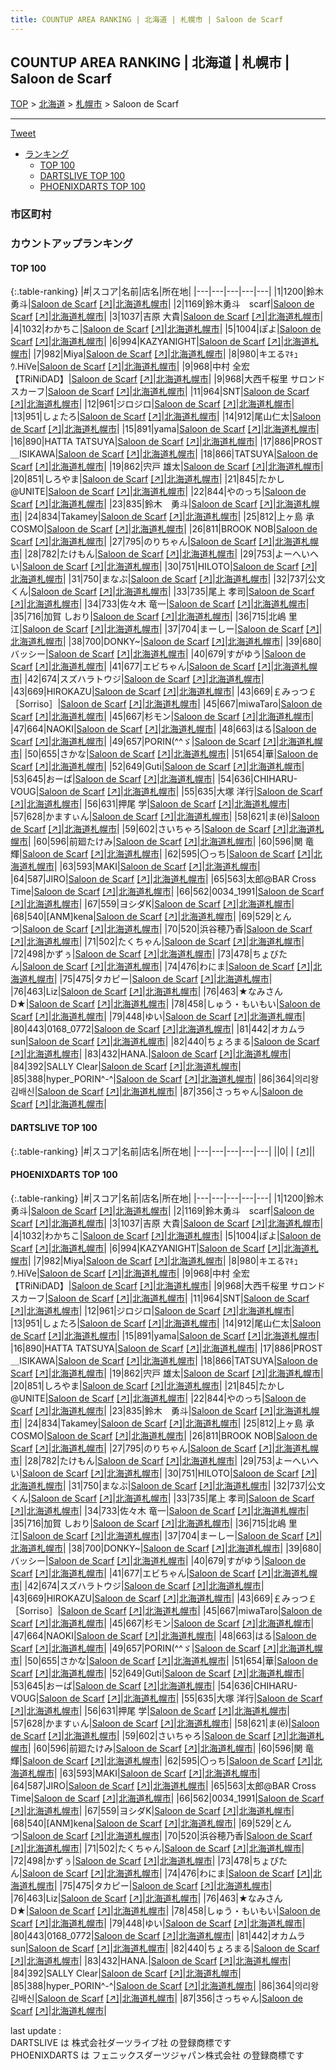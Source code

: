 ```yaml
---
title: COUNTUP AREA RANKING | 北海道 | 札幌市 | Saloon de Scarf
---
```

## COUNTUP AREA RANKING | 北海道 | 札幌市 | Saloon de Scarf

[TOP](/darts/rank/) > [北海道](/darts/rank/北海道/) > [札幌市](/darts/rank/北海道/札幌市/) > Saloon de Scarf

___

<a href="https://twitter.com/share?ref_src=twsrc%5Etfw" data-text="COUNTUP AREA RANKING | 北海道札幌市Saloon de Scarf" class="twitter-share-button" data-hashtags="DARTSLIVE,PHOENIXDARTS,darts,ダーツ" data-show-count="false">Tweet</a>

* [ランキング](#カウントアップランキング)
    * [TOP 100](#top-100)
    * [DARTSLIVE TOP 100](#dartslive-top-100)
    * [PHOENIXDARTS TOP 100](#phoenixdarts-top-100)

### 市区町村

<ul>

</ul>

### カウントアップランキング

#### TOP 100



{:.table-ranking}
|#|スコア|名前|店名|所在地|
|---|---|---|---|---|
|1|1200|<span class="rank-name-pd"><span class="pro-icon-pd"></span>鈴木 勇斗</span>|<a href="/darts/rank/shops/65174.html">Saloon de Scarf</a> <a href="https://vs.phoenixdarts.com/jp/shop/shopDetailInfo/s_65174?s_seq=65174">[↗]</a>|<a href="/darts/rank/北海道/札幌市">北海道札幌市</a>|
|2|1169|<span class="rank-name-pd">鈴木勇斗　scarf</span>|<a href="/darts/rank/shops/65174.html">Saloon de Scarf</a> <a href="https://vs.phoenixdarts.com/jp/shop/shopDetailInfo/s_65174?s_seq=65174">[↗]</a>|<a href="/darts/rank/北海道/札幌市">北海道札幌市</a>|
|3|1037|<span class="rank-name-pd">吉原 大貴</span>|<a href="/darts/rank/shops/65174.html">Saloon de Scarf</a> <a href="https://vs.phoenixdarts.com/jp/shop/shopDetailInfo/s_65174?s_seq=65174">[↗]</a>|<a href="/darts/rank/北海道/札幌市">北海道札幌市</a>|
|4|1032|<span class="rank-name-pd">わかちこ</span>|<a href="/darts/rank/shops/65174.html">Saloon de Scarf</a> <a href="https://vs.phoenixdarts.com/jp/shop/shopDetailInfo/s_65174?s_seq=65174">[↗]</a>|<a href="/darts/rank/北海道/札幌市">北海道札幌市</a>|
|5|1004|<span class="rank-name-pd">ぽよ</span>|<a href="/darts/rank/shops/65174.html">Saloon de Scarf</a> <a href="https://vs.phoenixdarts.com/jp/shop/shopDetailInfo/s_65174?s_seq=65174">[↗]</a>|<a href="/darts/rank/北海道/札幌市">北海道札幌市</a>|
|6|994|<span class="rank-name-pd">KAZYANIGHT</span>|<a href="/darts/rank/shops/65174.html">Saloon de Scarf</a> <a href="https://vs.phoenixdarts.com/jp/shop/shopDetailInfo/s_65174?s_seq=65174">[↗]</a>|<a href="/darts/rank/北海道/札幌市">北海道札幌市</a>|
|7|982|<span class="rank-name-pd">Miya</span>|<a href="/darts/rank/shops/65174.html">Saloon de Scarf</a> <a href="https://vs.phoenixdarts.com/jp/shop/shopDetailInfo/s_65174?s_seq=65174">[↗]</a>|<a href="/darts/rank/北海道/札幌市">北海道札幌市</a>|
|8|980|<span class="rank-name-pd">キエるﾏｷｭｳ.HiVe</span>|<a href="/darts/rank/shops/65174.html">Saloon de Scarf</a> <a href="https://vs.phoenixdarts.com/jp/shop/shopDetailInfo/s_65174?s_seq=65174">[↗]</a>|<a href="/darts/rank/北海道/札幌市">北海道札幌市</a>|
|9|968|<span class="rank-name-pd">中村 全宏【TRiNiDAD】</span>|<a href="/darts/rank/shops/65174.html">Saloon de Scarf</a> <a href="https://vs.phoenixdarts.com/jp/shop/shopDetailInfo/s_65174?s_seq=65174">[↗]</a>|<a href="/darts/rank/北海道/札幌市">北海道札幌市</a>|
|9|968|<span class="rank-name-pd">大西千桜里 サロンドスカーフ</span>|<a href="/darts/rank/shops/65174.html">Saloon de Scarf</a> <a href="https://vs.phoenixdarts.com/jp/shop/shopDetailInfo/s_65174?s_seq=65174">[↗]</a>|<a href="/darts/rank/北海道/札幌市">北海道札幌市</a>|
|11|964|<span class="rank-name-pd">SNT</span>|<a href="/darts/rank/shops/65174.html">Saloon de Scarf</a> <a href="https://vs.phoenixdarts.com/jp/shop/shopDetailInfo/s_65174?s_seq=65174">[↗]</a>|<a href="/darts/rank/北海道/札幌市">北海道札幌市</a>|
|12|961|<span class="rank-name-pd">ジロジロ</span>|<a href="/darts/rank/shops/65174.html">Saloon de Scarf</a> <a href="https://vs.phoenixdarts.com/jp/shop/shopDetailInfo/s_65174?s_seq=65174">[↗]</a>|<a href="/darts/rank/北海道/札幌市">北海道札幌市</a>|
|13|951|<span class="rank-name-pd">しょたろ</span>|<a href="/darts/rank/shops/65174.html">Saloon de Scarf</a> <a href="https://vs.phoenixdarts.com/jp/shop/shopDetailInfo/s_65174?s_seq=65174">[↗]</a>|<a href="/darts/rank/北海道/札幌市">北海道札幌市</a>|
|14|912|<span class="rank-name-pd">尾山仁太</span>|<a href="/darts/rank/shops/65174.html">Saloon de Scarf</a> <a href="https://vs.phoenixdarts.com/jp/shop/shopDetailInfo/s_65174?s_seq=65174">[↗]</a>|<a href="/darts/rank/北海道/札幌市">北海道札幌市</a>|
|15|891|<span class="rank-name-pd">yama</span>|<a href="/darts/rank/shops/65174.html">Saloon de Scarf</a> <a href="https://vs.phoenixdarts.com/jp/shop/shopDetailInfo/s_65174?s_seq=65174">[↗]</a>|<a href="/darts/rank/北海道/札幌市">北海道札幌市</a>|
|16|890|<span class="rank-name-pd">HATTA TATSUYA</span>|<a href="/darts/rank/shops/65174.html">Saloon de Scarf</a> <a href="https://vs.phoenixdarts.com/jp/shop/shopDetailInfo/s_65174?s_seq=65174">[↗]</a>|<a href="/darts/rank/北海道/札幌市">北海道札幌市</a>|
|17|886|<span class="rank-name-pd">PROST＿ISIKAWA</span>|<a href="/darts/rank/shops/65174.html">Saloon de Scarf</a> <a href="https://vs.phoenixdarts.com/jp/shop/shopDetailInfo/s_65174?s_seq=65174">[↗]</a>|<a href="/darts/rank/北海道/札幌市">北海道札幌市</a>|
|18|866|<span class="rank-name-pd">TATSUYA</span>|<a href="/darts/rank/shops/65174.html">Saloon de Scarf</a> <a href="https://vs.phoenixdarts.com/jp/shop/shopDetailInfo/s_65174?s_seq=65174">[↗]</a>|<a href="/darts/rank/北海道/札幌市">北海道札幌市</a>|
|19|862|<span class="rank-name-pd"><span class="pro-icon-pd"></span>宍戸 雄太</span>|<a href="/darts/rank/shops/65174.html">Saloon de Scarf</a> <a href="https://vs.phoenixdarts.com/jp/shop/shopDetailInfo/s_65174?s_seq=65174">[↗]</a>|<a href="/darts/rank/北海道/札幌市">北海道札幌市</a>|
|20|851|<span class="rank-name-pd">しろやま</span>|<a href="/darts/rank/shops/65174.html">Saloon de Scarf</a> <a href="https://vs.phoenixdarts.com/jp/shop/shopDetailInfo/s_65174?s_seq=65174">[↗]</a>|<a href="/darts/rank/北海道/札幌市">北海道札幌市</a>|
|21|845|<span class="rank-name-pd">たかし@UNITE</span>|<a href="/darts/rank/shops/65174.html">Saloon de Scarf</a> <a href="https://vs.phoenixdarts.com/jp/shop/shopDetailInfo/s_65174?s_seq=65174">[↗]</a>|<a href="/darts/rank/北海道/札幌市">北海道札幌市</a>|
|22|844|<span class="rank-name-pd">やのっち</span>|<a href="/darts/rank/shops/65174.html">Saloon de Scarf</a> <a href="https://vs.phoenixdarts.com/jp/shop/shopDetailInfo/s_65174?s_seq=65174">[↗]</a>|<a href="/darts/rank/北海道/札幌市">北海道札幌市</a>|
|23|835|<span class="rank-name-pd">鈴木　勇斗</span>|<a href="/darts/rank/shops/65174.html">Saloon de Scarf</a> <a href="https://vs.phoenixdarts.com/jp/shop/shopDetailInfo/s_65174?s_seq=65174">[↗]</a>|<a href="/darts/rank/北海道/札幌市">北海道札幌市</a>|
|24|834|<span class="rank-name-pd">Takamey</span>|<a href="/darts/rank/shops/65174.html">Saloon de Scarf</a> <a href="https://vs.phoenixdarts.com/jp/shop/shopDetailInfo/s_65174?s_seq=65174">[↗]</a>|<a href="/darts/rank/北海道/札幌市">北海道札幌市</a>|
|25|812|<span class="rank-name-pd">上ヶ島 承COSMO</span>|<a href="/darts/rank/shops/65174.html">Saloon de Scarf</a> <a href="https://vs.phoenixdarts.com/jp/shop/shopDetailInfo/s_65174?s_seq=65174">[↗]</a>|<a href="/darts/rank/北海道/札幌市">北海道札幌市</a>|
|26|811|<span class="rank-name-pd">BROOK NOB</span>|<a href="/darts/rank/shops/65174.html">Saloon de Scarf</a> <a href="https://vs.phoenixdarts.com/jp/shop/shopDetailInfo/s_65174?s_seq=65174">[↗]</a>|<a href="/darts/rank/北海道/札幌市">北海道札幌市</a>|
|27|795|<span class="rank-name-pd">のりちゃん</span>|<a href="/darts/rank/shops/65174.html">Saloon de Scarf</a> <a href="https://vs.phoenixdarts.com/jp/shop/shopDetailInfo/s_65174?s_seq=65174">[↗]</a>|<a href="/darts/rank/北海道/札幌市">北海道札幌市</a>|
|28|782|<span class="rank-name-pd">たけもん</span>|<a href="/darts/rank/shops/65174.html">Saloon de Scarf</a> <a href="https://vs.phoenixdarts.com/jp/shop/shopDetailInfo/s_65174?s_seq=65174">[↗]</a>|<a href="/darts/rank/北海道/札幌市">北海道札幌市</a>|
|29|753|<span class="rank-name-pd">よーへいへい</span>|<a href="/darts/rank/shops/65174.html">Saloon de Scarf</a> <a href="https://vs.phoenixdarts.com/jp/shop/shopDetailInfo/s_65174?s_seq=65174">[↗]</a>|<a href="/darts/rank/北海道/札幌市">北海道札幌市</a>|
|30|751|<span class="rank-name-pd">HILOTO</span>|<a href="/darts/rank/shops/65174.html">Saloon de Scarf</a> <a href="https://vs.phoenixdarts.com/jp/shop/shopDetailInfo/s_65174?s_seq=65174">[↗]</a>|<a href="/darts/rank/北海道/札幌市">北海道札幌市</a>|
|31|750|<span class="rank-name-pd">まなぶ</span>|<a href="/darts/rank/shops/65174.html">Saloon de Scarf</a> <a href="https://vs.phoenixdarts.com/jp/shop/shopDetailInfo/s_65174?s_seq=65174">[↗]</a>|<a href="/darts/rank/北海道/札幌市">北海道札幌市</a>|
|32|737|<span class="rank-name-pd">公文くん</span>|<a href="/darts/rank/shops/65174.html">Saloon de Scarf</a> <a href="https://vs.phoenixdarts.com/jp/shop/shopDetailInfo/s_65174?s_seq=65174">[↗]</a>|<a href="/darts/rank/北海道/札幌市">北海道札幌市</a>|
|33|735|<span class="rank-name-pd">尾上 孝司</span>|<a href="/darts/rank/shops/65174.html">Saloon de Scarf</a> <a href="https://vs.phoenixdarts.com/jp/shop/shopDetailInfo/s_65174?s_seq=65174">[↗]</a>|<a href="/darts/rank/北海道/札幌市">北海道札幌市</a>|
|34|733|<span class="rank-name-pd">佐々木 竜一</span>|<a href="/darts/rank/shops/65174.html">Saloon de Scarf</a> <a href="https://vs.phoenixdarts.com/jp/shop/shopDetailInfo/s_65174?s_seq=65174">[↗]</a>|<a href="/darts/rank/北海道/札幌市">北海道札幌市</a>|
|35|716|<span class="rank-name-pd"><span class="pro-icon-pd"></span>加賀 しおり</span>|<a href="/darts/rank/shops/65174.html">Saloon de Scarf</a> <a href="https://vs.phoenixdarts.com/jp/shop/shopDetailInfo/s_65174?s_seq=65174">[↗]</a>|<a href="/darts/rank/北海道/札幌市">北海道札幌市</a>|
|36|715|<span class="rank-name-pd"><span class="pro-icon-pd"></span>北嶋 里江</span>|<a href="/darts/rank/shops/65174.html">Saloon de Scarf</a> <a href="https://vs.phoenixdarts.com/jp/shop/shopDetailInfo/s_65174?s_seq=65174">[↗]</a>|<a href="/darts/rank/北海道/札幌市">北海道札幌市</a>|
|37|704|<span class="rank-name-pd">まーしー</span>|<a href="/darts/rank/shops/65174.html">Saloon de Scarf</a> <a href="https://vs.phoenixdarts.com/jp/shop/shopDetailInfo/s_65174?s_seq=65174">[↗]</a>|<a href="/darts/rank/北海道/札幌市">北海道札幌市</a>|
|38|700|<span class="rank-name-pd">DONKY~</span>|<a href="/darts/rank/shops/65174.html">Saloon de Scarf</a> <a href="https://vs.phoenixdarts.com/jp/shop/shopDetailInfo/s_65174?s_seq=65174">[↗]</a>|<a href="/darts/rank/北海道/札幌市">北海道札幌市</a>|
|39|680|<span class="rank-name-pd">バッシー</span>|<a href="/darts/rank/shops/65174.html">Saloon de Scarf</a> <a href="https://vs.phoenixdarts.com/jp/shop/shopDetailInfo/s_65174?s_seq=65174">[↗]</a>|<a href="/darts/rank/北海道/札幌市">北海道札幌市</a>|
|40|679|<span class="rank-name-pd">すがゆう</span>|<a href="/darts/rank/shops/65174.html">Saloon de Scarf</a> <a href="https://vs.phoenixdarts.com/jp/shop/shopDetailInfo/s_65174?s_seq=65174">[↗]</a>|<a href="/darts/rank/北海道/札幌市">北海道札幌市</a>|
|41|677|<span class="rank-name-pd">エビちゃん</span>|<a href="/darts/rank/shops/65174.html">Saloon de Scarf</a> <a href="https://vs.phoenixdarts.com/jp/shop/shopDetailInfo/s_65174?s_seq=65174">[↗]</a>|<a href="/darts/rank/北海道/札幌市">北海道札幌市</a>|
|42|674|<span class="rank-name-pd">スズハラトウジ</span>|<a href="/darts/rank/shops/65174.html">Saloon de Scarf</a> <a href="https://vs.phoenixdarts.com/jp/shop/shopDetailInfo/s_65174?s_seq=65174">[↗]</a>|<a href="/darts/rank/北海道/札幌市">北海道札幌市</a>|
|43|669|<span class="rank-name-pd">HIROKAZU</span>|<a href="/darts/rank/shops/65174.html">Saloon de Scarf</a> <a href="https://vs.phoenixdarts.com/jp/shop/shopDetailInfo/s_65174?s_seq=65174">[↗]</a>|<a href="/darts/rank/北海道/札幌市">北海道札幌市</a>|
|43|669|<span class="rank-name-pd">￡みっつ￡［Sorriso］</span>|<a href="/darts/rank/shops/65174.html">Saloon de Scarf</a> <a href="https://vs.phoenixdarts.com/jp/shop/shopDetailInfo/s_65174?s_seq=65174">[↗]</a>|<a href="/darts/rank/北海道/札幌市">北海道札幌市</a>|
|45|667|<span class="rank-name-pd">miwaTaro</span>|<a href="/darts/rank/shops/65174.html">Saloon de Scarf</a> <a href="https://vs.phoenixdarts.com/jp/shop/shopDetailInfo/s_65174?s_seq=65174">[↗]</a>|<a href="/darts/rank/北海道/札幌市">北海道札幌市</a>|
|45|667|<span class="rank-name-pd">杉モン</span>|<a href="/darts/rank/shops/65174.html">Saloon de Scarf</a> <a href="https://vs.phoenixdarts.com/jp/shop/shopDetailInfo/s_65174?s_seq=65174">[↗]</a>|<a href="/darts/rank/北海道/札幌市">北海道札幌市</a>|
|47|664|<span class="rank-name-pd">NAOKI</span>|<a href="/darts/rank/shops/65174.html">Saloon de Scarf</a> <a href="https://vs.phoenixdarts.com/jp/shop/shopDetailInfo/s_65174?s_seq=65174">[↗]</a>|<a href="/darts/rank/北海道/札幌市">北海道札幌市</a>|
|48|663|<span class="rank-name-pd">はる</span>|<a href="/darts/rank/shops/65174.html">Saloon de Scarf</a> <a href="https://vs.phoenixdarts.com/jp/shop/shopDetailInfo/s_65174?s_seq=65174">[↗]</a>|<a href="/darts/rank/北海道/札幌市">北海道札幌市</a>|
|49|657|<span class="rank-name-pd">PORIN(^^ゞ</span>|<a href="/darts/rank/shops/65174.html">Saloon de Scarf</a> <a href="https://vs.phoenixdarts.com/jp/shop/shopDetailInfo/s_65174?s_seq=65174">[↗]</a>|<a href="/darts/rank/北海道/札幌市">北海道札幌市</a>|
|50|655|<span class="rank-name-pd">さかな</span>|<a href="/darts/rank/shops/65174.html">Saloon de Scarf</a> <a href="https://vs.phoenixdarts.com/jp/shop/shopDetailInfo/s_65174?s_seq=65174">[↗]</a>|<a href="/darts/rank/北海道/札幌市">北海道札幌市</a>|
|51|654|<span class="rank-name-pd">華</span>|<a href="/darts/rank/shops/65174.html">Saloon de Scarf</a> <a href="https://vs.phoenixdarts.com/jp/shop/shopDetailInfo/s_65174?s_seq=65174">[↗]</a>|<a href="/darts/rank/北海道/札幌市">北海道札幌市</a>|
|52|649|<span class="rank-name-pd">Guti</span>|<a href="/darts/rank/shops/65174.html">Saloon de Scarf</a> <a href="https://vs.phoenixdarts.com/jp/shop/shopDetailInfo/s_65174?s_seq=65174">[↗]</a>|<a href="/darts/rank/北海道/札幌市">北海道札幌市</a>|
|53|645|<span class="rank-name-pd">おーば</span>|<a href="/darts/rank/shops/65174.html">Saloon de Scarf</a> <a href="https://vs.phoenixdarts.com/jp/shop/shopDetailInfo/s_65174?s_seq=65174">[↗]</a>|<a href="/darts/rank/北海道/札幌市">北海道札幌市</a>|
|54|636|<span class="rank-name-pd">CHIHARU-VOUG</span>|<a href="/darts/rank/shops/65174.html">Saloon de Scarf</a> <a href="https://vs.phoenixdarts.com/jp/shop/shopDetailInfo/s_65174?s_seq=65174">[↗]</a>|<a href="/darts/rank/北海道/札幌市">北海道札幌市</a>|
|55|635|<span class="rank-name-pd">大塚 洋行</span>|<a href="/darts/rank/shops/65174.html">Saloon de Scarf</a> <a href="https://vs.phoenixdarts.com/jp/shop/shopDetailInfo/s_65174?s_seq=65174">[↗]</a>|<a href="/darts/rank/北海道/札幌市">北海道札幌市</a>|
|56|631|<span class="rank-name-pd">押尾 学</span>|<a href="/darts/rank/shops/65174.html">Saloon de Scarf</a> <a href="https://vs.phoenixdarts.com/jp/shop/shopDetailInfo/s_65174?s_seq=65174">[↗]</a>|<a href="/darts/rank/北海道/札幌市">北海道札幌市</a>|
|57|628|<span class="rank-name-pd">かますぃん</span>|<a href="/darts/rank/shops/65174.html">Saloon de Scarf</a> <a href="https://vs.phoenixdarts.com/jp/shop/shopDetailInfo/s_65174?s_seq=65174">[↗]</a>|<a href="/darts/rank/北海道/札幌市">北海道札幌市</a>|
|58|621|<span class="rank-name-pd">ま(ё)</span>|<a href="/darts/rank/shops/65174.html">Saloon de Scarf</a> <a href="https://vs.phoenixdarts.com/jp/shop/shopDetailInfo/s_65174?s_seq=65174">[↗]</a>|<a href="/darts/rank/北海道/札幌市">北海道札幌市</a>|
|59|602|<span class="rank-name-pd">さいちゃろ</span>|<a href="/darts/rank/shops/65174.html">Saloon de Scarf</a> <a href="https://vs.phoenixdarts.com/jp/shop/shopDetailInfo/s_65174?s_seq=65174">[↗]</a>|<a href="/darts/rank/北海道/札幌市">北海道札幌市</a>|
|60|596|<span class="rank-name-pd">前廻たけみ</span>|<a href="/darts/rank/shops/65174.html">Saloon de Scarf</a> <a href="https://vs.phoenixdarts.com/jp/shop/shopDetailInfo/s_65174?s_seq=65174">[↗]</a>|<a href="/darts/rank/北海道/札幌市">北海道札幌市</a>|
|60|596|<span class="rank-name-pd">関 竜輝</span>|<a href="/darts/rank/shops/65174.html">Saloon de Scarf</a> <a href="https://vs.phoenixdarts.com/jp/shop/shopDetailInfo/s_65174?s_seq=65174">[↗]</a>|<a href="/darts/rank/北海道/札幌市">北海道札幌市</a>|
|62|595|<span class="rank-name-pd">〇っち</span>|<a href="/darts/rank/shops/65174.html">Saloon de Scarf</a> <a href="https://vs.phoenixdarts.com/jp/shop/shopDetailInfo/s_65174?s_seq=65174">[↗]</a>|<a href="/darts/rank/北海道/札幌市">北海道札幌市</a>|
|63|593|<span class="rank-name-pd">MAKI</span>|<a href="/darts/rank/shops/65174.html">Saloon de Scarf</a> <a href="https://vs.phoenixdarts.com/jp/shop/shopDetailInfo/s_65174?s_seq=65174">[↗]</a>|<a href="/darts/rank/北海道/札幌市">北海道札幌市</a>|
|64|587|<span class="rank-name-pd">JIRO</span>|<a href="/darts/rank/shops/65174.html">Saloon de Scarf</a> <a href="https://vs.phoenixdarts.com/jp/shop/shopDetailInfo/s_65174?s_seq=65174">[↗]</a>|<a href="/darts/rank/北海道/札幌市">北海道札幌市</a>|
|65|563|<span class="rank-name-pd">太郎@BAR Cross Time</span>|<a href="/darts/rank/shops/65174.html">Saloon de Scarf</a> <a href="https://vs.phoenixdarts.com/jp/shop/shopDetailInfo/s_65174?s_seq=65174">[↗]</a>|<a href="/darts/rank/北海道/札幌市">北海道札幌市</a>|
|66|562|<span class="rank-name-pd">0034_1991</span>|<a href="/darts/rank/shops/65174.html">Saloon de Scarf</a> <a href="https://vs.phoenixdarts.com/jp/shop/shopDetailInfo/s_65174?s_seq=65174">[↗]</a>|<a href="/darts/rank/北海道/札幌市">北海道札幌市</a>|
|67|559|<span class="rank-name-pd">ヨシダK</span>|<a href="/darts/rank/shops/65174.html">Saloon de Scarf</a> <a href="https://vs.phoenixdarts.com/jp/shop/shopDetailInfo/s_65174?s_seq=65174">[↗]</a>|<a href="/darts/rank/北海道/札幌市">北海道札幌市</a>|
|68|540|<span class="rank-name-pd">[ANM]kena</span>|<a href="/darts/rank/shops/65174.html">Saloon de Scarf</a> <a href="https://vs.phoenixdarts.com/jp/shop/shopDetailInfo/s_65174?s_seq=65174">[↗]</a>|<a href="/darts/rank/北海道/札幌市">北海道札幌市</a>|
|69|529|<span class="rank-name-pd">とんつ</span>|<a href="/darts/rank/shops/65174.html">Saloon de Scarf</a> <a href="https://vs.phoenixdarts.com/jp/shop/shopDetailInfo/s_65174?s_seq=65174">[↗]</a>|<a href="/darts/rank/北海道/札幌市">北海道札幌市</a>|
|70|520|<span class="rank-name-pd">浜谷穂乃香</span>|<a href="/darts/rank/shops/65174.html">Saloon de Scarf</a> <a href="https://vs.phoenixdarts.com/jp/shop/shopDetailInfo/s_65174?s_seq=65174">[↗]</a>|<a href="/darts/rank/北海道/札幌市">北海道札幌市</a>|
|71|502|<span class="rank-name-pd">たくちゃん</span>|<a href="/darts/rank/shops/65174.html">Saloon de Scarf</a> <a href="https://vs.phoenixdarts.com/jp/shop/shopDetailInfo/s_65174?s_seq=65174">[↗]</a>|<a href="/darts/rank/北海道/札幌市">北海道札幌市</a>|
|72|498|<span class="rank-name-pd">かずぅ</span>|<a href="/darts/rank/shops/65174.html">Saloon de Scarf</a> <a href="https://vs.phoenixdarts.com/jp/shop/shopDetailInfo/s_65174?s_seq=65174">[↗]</a>|<a href="/darts/rank/北海道/札幌市">北海道札幌市</a>|
|73|478|<span class="rank-name-pd">ちょびたん</span>|<a href="/darts/rank/shops/65174.html">Saloon de Scarf</a> <a href="https://vs.phoenixdarts.com/jp/shop/shopDetailInfo/s_65174?s_seq=65174">[↗]</a>|<a href="/darts/rank/北海道/札幌市">北海道札幌市</a>|
|74|476|<span class="rank-name-pd">わにま</span>|<a href="/darts/rank/shops/65174.html">Saloon de Scarf</a> <a href="https://vs.phoenixdarts.com/jp/shop/shopDetailInfo/s_65174?s_seq=65174">[↗]</a>|<a href="/darts/rank/北海道/札幌市">北海道札幌市</a>|
|75|475|<span class="rank-name-pd">タカピー</span>|<a href="/darts/rank/shops/65174.html">Saloon de Scarf</a> <a href="https://vs.phoenixdarts.com/jp/shop/shopDetailInfo/s_65174?s_seq=65174">[↗]</a>|<a href="/darts/rank/北海道/札幌市">北海道札幌市</a>|
|76|463|<span class="rank-name-pd">Liz</span>|<a href="/darts/rank/shops/65174.html">Saloon de Scarf</a> <a href="https://vs.phoenixdarts.com/jp/shop/shopDetailInfo/s_65174?s_seq=65174">[↗]</a>|<a href="/darts/rank/北海道/札幌市">北海道札幌市</a>|
|76|463|<span class="rank-name-pd">★なみさんD★</span>|<a href="/darts/rank/shops/65174.html">Saloon de Scarf</a> <a href="https://vs.phoenixdarts.com/jp/shop/shopDetailInfo/s_65174?s_seq=65174">[↗]</a>|<a href="/darts/rank/北海道/札幌市">北海道札幌市</a>|
|78|458|<span class="rank-name-pd">しゅう・もいもい</span>|<a href="/darts/rank/shops/65174.html">Saloon de Scarf</a> <a href="https://vs.phoenixdarts.com/jp/shop/shopDetailInfo/s_65174?s_seq=65174">[↗]</a>|<a href="/darts/rank/北海道/札幌市">北海道札幌市</a>|
|79|448|<span class="rank-name-pd">ゆい</span>|<a href="/darts/rank/shops/65174.html">Saloon de Scarf</a> <a href="https://vs.phoenixdarts.com/jp/shop/shopDetailInfo/s_65174?s_seq=65174">[↗]</a>|<a href="/darts/rank/北海道/札幌市">北海道札幌市</a>|
|80|443|<span class="rank-name-pd">0168_0772</span>|<a href="/darts/rank/shops/65174.html">Saloon de Scarf</a> <a href="https://vs.phoenixdarts.com/jp/shop/shopDetailInfo/s_65174?s_seq=65174">[↗]</a>|<a href="/darts/rank/北海道/札幌市">北海道札幌市</a>|
|81|442|<span class="rank-name-pd">オカムラsun</span>|<a href="/darts/rank/shops/65174.html">Saloon de Scarf</a> <a href="https://vs.phoenixdarts.com/jp/shop/shopDetailInfo/s_65174?s_seq=65174">[↗]</a>|<a href="/darts/rank/北海道/札幌市">北海道札幌市</a>|
|82|440|<span class="rank-name-pd">ちょろまる</span>|<a href="/darts/rank/shops/65174.html">Saloon de Scarf</a> <a href="https://vs.phoenixdarts.com/jp/shop/shopDetailInfo/s_65174?s_seq=65174">[↗]</a>|<a href="/darts/rank/北海道/札幌市">北海道札幌市</a>|
|83|432|<span class="rank-name-pd">HANA.</span>|<a href="/darts/rank/shops/65174.html">Saloon de Scarf</a> <a href="https://vs.phoenixdarts.com/jp/shop/shopDetailInfo/s_65174?s_seq=65174">[↗]</a>|<a href="/darts/rank/北海道/札幌市">北海道札幌市</a>|
|84|392|<span class="rank-name-pd">SALLY Clear</span>|<a href="/darts/rank/shops/65174.html">Saloon de Scarf</a> <a href="https://vs.phoenixdarts.com/jp/shop/shopDetailInfo/s_65174?s_seq=65174">[↗]</a>|<a href="/darts/rank/北海道/札幌市">北海道札幌市</a>|
|85|388|<span class="rank-name-pd">hyper_PORIN^-^</span>|<a href="/darts/rank/shops/65174.html">Saloon de Scarf</a> <a href="https://vs.phoenixdarts.com/jp/shop/shopDetailInfo/s_65174?s_seq=65174">[↗]</a>|<a href="/darts/rank/北海道/札幌市">北海道札幌市</a>|
|86|364|<span class="rank-name-pd">의리왕김배신</span>|<a href="/darts/rank/shops/65174.html">Saloon de Scarf</a> <a href="https://vs.phoenixdarts.com/jp/shop/shopDetailInfo/s_65174?s_seq=65174">[↗]</a>|<a href="/darts/rank/北海道/札幌市">北海道札幌市</a>|
|87|356|<span class="rank-name-pd">さっちゃん</span>|<a href="/darts/rank/shops/65174.html">Saloon de Scarf</a> <a href="https://vs.phoenixdarts.com/jp/shop/shopDetailInfo/s_65174?s_seq=65174">[↗]</a>|<a href="/darts/rank/北海道/札幌市">北海道札幌市</a>|


#### DARTSLIVE TOP 100



{:.table-ranking}
|#|スコア|名前|店名|所在地|
|---|---|---|---|---|
||0|<span class="rank-name-dl"> </span>|<a href="/darts/rank/shops/.html"></a> <a href="">[↗]</a>|<a href="/darts/rank//"></a>|


#### PHOENIXDARTS TOP 100



{:.table-ranking}
|#|スコア|名前|店名|所在地|
|---|---|---|---|---|
|1|1200|<span class="rank-name-pd"><span class="pro-icon-pd"></span>鈴木 勇斗</span>|<a href="/darts/rank/shops/65174.html">Saloon de Scarf</a> <a href="https://vs.phoenixdarts.com/jp/shop/shopDetailInfo/s_65174?s_seq=65174">[↗]</a>|<a href="/darts/rank/北海道/札幌市">北海道札幌市</a>|
|2|1169|<span class="rank-name-pd">鈴木勇斗　scarf</span>|<a href="/darts/rank/shops/65174.html">Saloon de Scarf</a> <a href="https://vs.phoenixdarts.com/jp/shop/shopDetailInfo/s_65174?s_seq=65174">[↗]</a>|<a href="/darts/rank/北海道/札幌市">北海道札幌市</a>|
|3|1037|<span class="rank-name-pd">吉原 大貴</span>|<a href="/darts/rank/shops/65174.html">Saloon de Scarf</a> <a href="https://vs.phoenixdarts.com/jp/shop/shopDetailInfo/s_65174?s_seq=65174">[↗]</a>|<a href="/darts/rank/北海道/札幌市">北海道札幌市</a>|
|4|1032|<span class="rank-name-pd">わかちこ</span>|<a href="/darts/rank/shops/65174.html">Saloon de Scarf</a> <a href="https://vs.phoenixdarts.com/jp/shop/shopDetailInfo/s_65174?s_seq=65174">[↗]</a>|<a href="/darts/rank/北海道/札幌市">北海道札幌市</a>|
|5|1004|<span class="rank-name-pd">ぽよ</span>|<a href="/darts/rank/shops/65174.html">Saloon de Scarf</a> <a href="https://vs.phoenixdarts.com/jp/shop/shopDetailInfo/s_65174?s_seq=65174">[↗]</a>|<a href="/darts/rank/北海道/札幌市">北海道札幌市</a>|
|6|994|<span class="rank-name-pd">KAZYANIGHT</span>|<a href="/darts/rank/shops/65174.html">Saloon de Scarf</a> <a href="https://vs.phoenixdarts.com/jp/shop/shopDetailInfo/s_65174?s_seq=65174">[↗]</a>|<a href="/darts/rank/北海道/札幌市">北海道札幌市</a>|
|7|982|<span class="rank-name-pd">Miya</span>|<a href="/darts/rank/shops/65174.html">Saloon de Scarf</a> <a href="https://vs.phoenixdarts.com/jp/shop/shopDetailInfo/s_65174?s_seq=65174">[↗]</a>|<a href="/darts/rank/北海道/札幌市">北海道札幌市</a>|
|8|980|<span class="rank-name-pd">キエるﾏｷｭｳ.HiVe</span>|<a href="/darts/rank/shops/65174.html">Saloon de Scarf</a> <a href="https://vs.phoenixdarts.com/jp/shop/shopDetailInfo/s_65174?s_seq=65174">[↗]</a>|<a href="/darts/rank/北海道/札幌市">北海道札幌市</a>|
|9|968|<span class="rank-name-pd">中村 全宏【TRiNiDAD】</span>|<a href="/darts/rank/shops/65174.html">Saloon de Scarf</a> <a href="https://vs.phoenixdarts.com/jp/shop/shopDetailInfo/s_65174?s_seq=65174">[↗]</a>|<a href="/darts/rank/北海道/札幌市">北海道札幌市</a>|
|9|968|<span class="rank-name-pd">大西千桜里 サロンドスカーフ</span>|<a href="/darts/rank/shops/65174.html">Saloon de Scarf</a> <a href="https://vs.phoenixdarts.com/jp/shop/shopDetailInfo/s_65174?s_seq=65174">[↗]</a>|<a href="/darts/rank/北海道/札幌市">北海道札幌市</a>|
|11|964|<span class="rank-name-pd">SNT</span>|<a href="/darts/rank/shops/65174.html">Saloon de Scarf</a> <a href="https://vs.phoenixdarts.com/jp/shop/shopDetailInfo/s_65174?s_seq=65174">[↗]</a>|<a href="/darts/rank/北海道/札幌市">北海道札幌市</a>|
|12|961|<span class="rank-name-pd">ジロジロ</span>|<a href="/darts/rank/shops/65174.html">Saloon de Scarf</a> <a href="https://vs.phoenixdarts.com/jp/shop/shopDetailInfo/s_65174?s_seq=65174">[↗]</a>|<a href="/darts/rank/北海道/札幌市">北海道札幌市</a>|
|13|951|<span class="rank-name-pd">しょたろ</span>|<a href="/darts/rank/shops/65174.html">Saloon de Scarf</a> <a href="https://vs.phoenixdarts.com/jp/shop/shopDetailInfo/s_65174?s_seq=65174">[↗]</a>|<a href="/darts/rank/北海道/札幌市">北海道札幌市</a>|
|14|912|<span class="rank-name-pd">尾山仁太</span>|<a href="/darts/rank/shops/65174.html">Saloon de Scarf</a> <a href="https://vs.phoenixdarts.com/jp/shop/shopDetailInfo/s_65174?s_seq=65174">[↗]</a>|<a href="/darts/rank/北海道/札幌市">北海道札幌市</a>|
|15|891|<span class="rank-name-pd">yama</span>|<a href="/darts/rank/shops/65174.html">Saloon de Scarf</a> <a href="https://vs.phoenixdarts.com/jp/shop/shopDetailInfo/s_65174?s_seq=65174">[↗]</a>|<a href="/darts/rank/北海道/札幌市">北海道札幌市</a>|
|16|890|<span class="rank-name-pd">HATTA TATSUYA</span>|<a href="/darts/rank/shops/65174.html">Saloon de Scarf</a> <a href="https://vs.phoenixdarts.com/jp/shop/shopDetailInfo/s_65174?s_seq=65174">[↗]</a>|<a href="/darts/rank/北海道/札幌市">北海道札幌市</a>|
|17|886|<span class="rank-name-pd">PROST＿ISIKAWA</span>|<a href="/darts/rank/shops/65174.html">Saloon de Scarf</a> <a href="https://vs.phoenixdarts.com/jp/shop/shopDetailInfo/s_65174?s_seq=65174">[↗]</a>|<a href="/darts/rank/北海道/札幌市">北海道札幌市</a>|
|18|866|<span class="rank-name-pd">TATSUYA</span>|<a href="/darts/rank/shops/65174.html">Saloon de Scarf</a> <a href="https://vs.phoenixdarts.com/jp/shop/shopDetailInfo/s_65174?s_seq=65174">[↗]</a>|<a href="/darts/rank/北海道/札幌市">北海道札幌市</a>|
|19|862|<span class="rank-name-pd"><span class="pro-icon-pd"></span>宍戸 雄太</span>|<a href="/darts/rank/shops/65174.html">Saloon de Scarf</a> <a href="https://vs.phoenixdarts.com/jp/shop/shopDetailInfo/s_65174?s_seq=65174">[↗]</a>|<a href="/darts/rank/北海道/札幌市">北海道札幌市</a>|
|20|851|<span class="rank-name-pd">しろやま</span>|<a href="/darts/rank/shops/65174.html">Saloon de Scarf</a> <a href="https://vs.phoenixdarts.com/jp/shop/shopDetailInfo/s_65174?s_seq=65174">[↗]</a>|<a href="/darts/rank/北海道/札幌市">北海道札幌市</a>|
|21|845|<span class="rank-name-pd">たかし@UNITE</span>|<a href="/darts/rank/shops/65174.html">Saloon de Scarf</a> <a href="https://vs.phoenixdarts.com/jp/shop/shopDetailInfo/s_65174?s_seq=65174">[↗]</a>|<a href="/darts/rank/北海道/札幌市">北海道札幌市</a>|
|22|844|<span class="rank-name-pd">やのっち</span>|<a href="/darts/rank/shops/65174.html">Saloon de Scarf</a> <a href="https://vs.phoenixdarts.com/jp/shop/shopDetailInfo/s_65174?s_seq=65174">[↗]</a>|<a href="/darts/rank/北海道/札幌市">北海道札幌市</a>|
|23|835|<span class="rank-name-pd">鈴木　勇斗</span>|<a href="/darts/rank/shops/65174.html">Saloon de Scarf</a> <a href="https://vs.phoenixdarts.com/jp/shop/shopDetailInfo/s_65174?s_seq=65174">[↗]</a>|<a href="/darts/rank/北海道/札幌市">北海道札幌市</a>|
|24|834|<span class="rank-name-pd">Takamey</span>|<a href="/darts/rank/shops/65174.html">Saloon de Scarf</a> <a href="https://vs.phoenixdarts.com/jp/shop/shopDetailInfo/s_65174?s_seq=65174">[↗]</a>|<a href="/darts/rank/北海道/札幌市">北海道札幌市</a>|
|25|812|<span class="rank-name-pd">上ヶ島 承COSMO</span>|<a href="/darts/rank/shops/65174.html">Saloon de Scarf</a> <a href="https://vs.phoenixdarts.com/jp/shop/shopDetailInfo/s_65174?s_seq=65174">[↗]</a>|<a href="/darts/rank/北海道/札幌市">北海道札幌市</a>|
|26|811|<span class="rank-name-pd">BROOK NOB</span>|<a href="/darts/rank/shops/65174.html">Saloon de Scarf</a> <a href="https://vs.phoenixdarts.com/jp/shop/shopDetailInfo/s_65174?s_seq=65174">[↗]</a>|<a href="/darts/rank/北海道/札幌市">北海道札幌市</a>|
|27|795|<span class="rank-name-pd">のりちゃん</span>|<a href="/darts/rank/shops/65174.html">Saloon de Scarf</a> <a href="https://vs.phoenixdarts.com/jp/shop/shopDetailInfo/s_65174?s_seq=65174">[↗]</a>|<a href="/darts/rank/北海道/札幌市">北海道札幌市</a>|
|28|782|<span class="rank-name-pd">たけもん</span>|<a href="/darts/rank/shops/65174.html">Saloon de Scarf</a> <a href="https://vs.phoenixdarts.com/jp/shop/shopDetailInfo/s_65174?s_seq=65174">[↗]</a>|<a href="/darts/rank/北海道/札幌市">北海道札幌市</a>|
|29|753|<span class="rank-name-pd">よーへいへい</span>|<a href="/darts/rank/shops/65174.html">Saloon de Scarf</a> <a href="https://vs.phoenixdarts.com/jp/shop/shopDetailInfo/s_65174?s_seq=65174">[↗]</a>|<a href="/darts/rank/北海道/札幌市">北海道札幌市</a>|
|30|751|<span class="rank-name-pd">HILOTO</span>|<a href="/darts/rank/shops/65174.html">Saloon de Scarf</a> <a href="https://vs.phoenixdarts.com/jp/shop/shopDetailInfo/s_65174?s_seq=65174">[↗]</a>|<a href="/darts/rank/北海道/札幌市">北海道札幌市</a>|
|31|750|<span class="rank-name-pd">まなぶ</span>|<a href="/darts/rank/shops/65174.html">Saloon de Scarf</a> <a href="https://vs.phoenixdarts.com/jp/shop/shopDetailInfo/s_65174?s_seq=65174">[↗]</a>|<a href="/darts/rank/北海道/札幌市">北海道札幌市</a>|
|32|737|<span class="rank-name-pd">公文くん</span>|<a href="/darts/rank/shops/65174.html">Saloon de Scarf</a> <a href="https://vs.phoenixdarts.com/jp/shop/shopDetailInfo/s_65174?s_seq=65174">[↗]</a>|<a href="/darts/rank/北海道/札幌市">北海道札幌市</a>|
|33|735|<span class="rank-name-pd">尾上 孝司</span>|<a href="/darts/rank/shops/65174.html">Saloon de Scarf</a> <a href="https://vs.phoenixdarts.com/jp/shop/shopDetailInfo/s_65174?s_seq=65174">[↗]</a>|<a href="/darts/rank/北海道/札幌市">北海道札幌市</a>|
|34|733|<span class="rank-name-pd">佐々木 竜一</span>|<a href="/darts/rank/shops/65174.html">Saloon de Scarf</a> <a href="https://vs.phoenixdarts.com/jp/shop/shopDetailInfo/s_65174?s_seq=65174">[↗]</a>|<a href="/darts/rank/北海道/札幌市">北海道札幌市</a>|
|35|716|<span class="rank-name-pd"><span class="pro-icon-pd"></span>加賀 しおり</span>|<a href="/darts/rank/shops/65174.html">Saloon de Scarf</a> <a href="https://vs.phoenixdarts.com/jp/shop/shopDetailInfo/s_65174?s_seq=65174">[↗]</a>|<a href="/darts/rank/北海道/札幌市">北海道札幌市</a>|
|36|715|<span class="rank-name-pd"><span class="pro-icon-pd"></span>北嶋 里江</span>|<a href="/darts/rank/shops/65174.html">Saloon de Scarf</a> <a href="https://vs.phoenixdarts.com/jp/shop/shopDetailInfo/s_65174?s_seq=65174">[↗]</a>|<a href="/darts/rank/北海道/札幌市">北海道札幌市</a>|
|37|704|<span class="rank-name-pd">まーしー</span>|<a href="/darts/rank/shops/65174.html">Saloon de Scarf</a> <a href="https://vs.phoenixdarts.com/jp/shop/shopDetailInfo/s_65174?s_seq=65174">[↗]</a>|<a href="/darts/rank/北海道/札幌市">北海道札幌市</a>|
|38|700|<span class="rank-name-pd">DONKY~</span>|<a href="/darts/rank/shops/65174.html">Saloon de Scarf</a> <a href="https://vs.phoenixdarts.com/jp/shop/shopDetailInfo/s_65174?s_seq=65174">[↗]</a>|<a href="/darts/rank/北海道/札幌市">北海道札幌市</a>|
|39|680|<span class="rank-name-pd">バッシー</span>|<a href="/darts/rank/shops/65174.html">Saloon de Scarf</a> <a href="https://vs.phoenixdarts.com/jp/shop/shopDetailInfo/s_65174?s_seq=65174">[↗]</a>|<a href="/darts/rank/北海道/札幌市">北海道札幌市</a>|
|40|679|<span class="rank-name-pd">すがゆう</span>|<a href="/darts/rank/shops/65174.html">Saloon de Scarf</a> <a href="https://vs.phoenixdarts.com/jp/shop/shopDetailInfo/s_65174?s_seq=65174">[↗]</a>|<a href="/darts/rank/北海道/札幌市">北海道札幌市</a>|
|41|677|<span class="rank-name-pd">エビちゃん</span>|<a href="/darts/rank/shops/65174.html">Saloon de Scarf</a> <a href="https://vs.phoenixdarts.com/jp/shop/shopDetailInfo/s_65174?s_seq=65174">[↗]</a>|<a href="/darts/rank/北海道/札幌市">北海道札幌市</a>|
|42|674|<span class="rank-name-pd">スズハラトウジ</span>|<a href="/darts/rank/shops/65174.html">Saloon de Scarf</a> <a href="https://vs.phoenixdarts.com/jp/shop/shopDetailInfo/s_65174?s_seq=65174">[↗]</a>|<a href="/darts/rank/北海道/札幌市">北海道札幌市</a>|
|43|669|<span class="rank-name-pd">HIROKAZU</span>|<a href="/darts/rank/shops/65174.html">Saloon de Scarf</a> <a href="https://vs.phoenixdarts.com/jp/shop/shopDetailInfo/s_65174?s_seq=65174">[↗]</a>|<a href="/darts/rank/北海道/札幌市">北海道札幌市</a>|
|43|669|<span class="rank-name-pd">￡みっつ￡［Sorriso］</span>|<a href="/darts/rank/shops/65174.html">Saloon de Scarf</a> <a href="https://vs.phoenixdarts.com/jp/shop/shopDetailInfo/s_65174?s_seq=65174">[↗]</a>|<a href="/darts/rank/北海道/札幌市">北海道札幌市</a>|
|45|667|<span class="rank-name-pd">miwaTaro</span>|<a href="/darts/rank/shops/65174.html">Saloon de Scarf</a> <a href="https://vs.phoenixdarts.com/jp/shop/shopDetailInfo/s_65174?s_seq=65174">[↗]</a>|<a href="/darts/rank/北海道/札幌市">北海道札幌市</a>|
|45|667|<span class="rank-name-pd">杉モン</span>|<a href="/darts/rank/shops/65174.html">Saloon de Scarf</a> <a href="https://vs.phoenixdarts.com/jp/shop/shopDetailInfo/s_65174?s_seq=65174">[↗]</a>|<a href="/darts/rank/北海道/札幌市">北海道札幌市</a>|
|47|664|<span class="rank-name-pd">NAOKI</span>|<a href="/darts/rank/shops/65174.html">Saloon de Scarf</a> <a href="https://vs.phoenixdarts.com/jp/shop/shopDetailInfo/s_65174?s_seq=65174">[↗]</a>|<a href="/darts/rank/北海道/札幌市">北海道札幌市</a>|
|48|663|<span class="rank-name-pd">はる</span>|<a href="/darts/rank/shops/65174.html">Saloon de Scarf</a> <a href="https://vs.phoenixdarts.com/jp/shop/shopDetailInfo/s_65174?s_seq=65174">[↗]</a>|<a href="/darts/rank/北海道/札幌市">北海道札幌市</a>|
|49|657|<span class="rank-name-pd">PORIN(^^ゞ</span>|<a href="/darts/rank/shops/65174.html">Saloon de Scarf</a> <a href="https://vs.phoenixdarts.com/jp/shop/shopDetailInfo/s_65174?s_seq=65174">[↗]</a>|<a href="/darts/rank/北海道/札幌市">北海道札幌市</a>|
|50|655|<span class="rank-name-pd">さかな</span>|<a href="/darts/rank/shops/65174.html">Saloon de Scarf</a> <a href="https://vs.phoenixdarts.com/jp/shop/shopDetailInfo/s_65174?s_seq=65174">[↗]</a>|<a href="/darts/rank/北海道/札幌市">北海道札幌市</a>|
|51|654|<span class="rank-name-pd">華</span>|<a href="/darts/rank/shops/65174.html">Saloon de Scarf</a> <a href="https://vs.phoenixdarts.com/jp/shop/shopDetailInfo/s_65174?s_seq=65174">[↗]</a>|<a href="/darts/rank/北海道/札幌市">北海道札幌市</a>|
|52|649|<span class="rank-name-pd">Guti</span>|<a href="/darts/rank/shops/65174.html">Saloon de Scarf</a> <a href="https://vs.phoenixdarts.com/jp/shop/shopDetailInfo/s_65174?s_seq=65174">[↗]</a>|<a href="/darts/rank/北海道/札幌市">北海道札幌市</a>|
|53|645|<span class="rank-name-pd">おーば</span>|<a href="/darts/rank/shops/65174.html">Saloon de Scarf</a> <a href="https://vs.phoenixdarts.com/jp/shop/shopDetailInfo/s_65174?s_seq=65174">[↗]</a>|<a href="/darts/rank/北海道/札幌市">北海道札幌市</a>|
|54|636|<span class="rank-name-pd">CHIHARU-VOUG</span>|<a href="/darts/rank/shops/65174.html">Saloon de Scarf</a> <a href="https://vs.phoenixdarts.com/jp/shop/shopDetailInfo/s_65174?s_seq=65174">[↗]</a>|<a href="/darts/rank/北海道/札幌市">北海道札幌市</a>|
|55|635|<span class="rank-name-pd">大塚 洋行</span>|<a href="/darts/rank/shops/65174.html">Saloon de Scarf</a> <a href="https://vs.phoenixdarts.com/jp/shop/shopDetailInfo/s_65174?s_seq=65174">[↗]</a>|<a href="/darts/rank/北海道/札幌市">北海道札幌市</a>|
|56|631|<span class="rank-name-pd">押尾 学</span>|<a href="/darts/rank/shops/65174.html">Saloon de Scarf</a> <a href="https://vs.phoenixdarts.com/jp/shop/shopDetailInfo/s_65174?s_seq=65174">[↗]</a>|<a href="/darts/rank/北海道/札幌市">北海道札幌市</a>|
|57|628|<span class="rank-name-pd">かますぃん</span>|<a href="/darts/rank/shops/65174.html">Saloon de Scarf</a> <a href="https://vs.phoenixdarts.com/jp/shop/shopDetailInfo/s_65174?s_seq=65174">[↗]</a>|<a href="/darts/rank/北海道/札幌市">北海道札幌市</a>|
|58|621|<span class="rank-name-pd">ま(ё)</span>|<a href="/darts/rank/shops/65174.html">Saloon de Scarf</a> <a href="https://vs.phoenixdarts.com/jp/shop/shopDetailInfo/s_65174?s_seq=65174">[↗]</a>|<a href="/darts/rank/北海道/札幌市">北海道札幌市</a>|
|59|602|<span class="rank-name-pd">さいちゃろ</span>|<a href="/darts/rank/shops/65174.html">Saloon de Scarf</a> <a href="https://vs.phoenixdarts.com/jp/shop/shopDetailInfo/s_65174?s_seq=65174">[↗]</a>|<a href="/darts/rank/北海道/札幌市">北海道札幌市</a>|
|60|596|<span class="rank-name-pd">前廻たけみ</span>|<a href="/darts/rank/shops/65174.html">Saloon de Scarf</a> <a href="https://vs.phoenixdarts.com/jp/shop/shopDetailInfo/s_65174?s_seq=65174">[↗]</a>|<a href="/darts/rank/北海道/札幌市">北海道札幌市</a>|
|60|596|<span class="rank-name-pd">関 竜輝</span>|<a href="/darts/rank/shops/65174.html">Saloon de Scarf</a> <a href="https://vs.phoenixdarts.com/jp/shop/shopDetailInfo/s_65174?s_seq=65174">[↗]</a>|<a href="/darts/rank/北海道/札幌市">北海道札幌市</a>|
|62|595|<span class="rank-name-pd">〇っち</span>|<a href="/darts/rank/shops/65174.html">Saloon de Scarf</a> <a href="https://vs.phoenixdarts.com/jp/shop/shopDetailInfo/s_65174?s_seq=65174">[↗]</a>|<a href="/darts/rank/北海道/札幌市">北海道札幌市</a>|
|63|593|<span class="rank-name-pd">MAKI</span>|<a href="/darts/rank/shops/65174.html">Saloon de Scarf</a> <a href="https://vs.phoenixdarts.com/jp/shop/shopDetailInfo/s_65174?s_seq=65174">[↗]</a>|<a href="/darts/rank/北海道/札幌市">北海道札幌市</a>|
|64|587|<span class="rank-name-pd">JIRO</span>|<a href="/darts/rank/shops/65174.html">Saloon de Scarf</a> <a href="https://vs.phoenixdarts.com/jp/shop/shopDetailInfo/s_65174?s_seq=65174">[↗]</a>|<a href="/darts/rank/北海道/札幌市">北海道札幌市</a>|
|65|563|<span class="rank-name-pd">太郎@BAR Cross Time</span>|<a href="/darts/rank/shops/65174.html">Saloon de Scarf</a> <a href="https://vs.phoenixdarts.com/jp/shop/shopDetailInfo/s_65174?s_seq=65174">[↗]</a>|<a href="/darts/rank/北海道/札幌市">北海道札幌市</a>|
|66|562|<span class="rank-name-pd">0034_1991</span>|<a href="/darts/rank/shops/65174.html">Saloon de Scarf</a> <a href="https://vs.phoenixdarts.com/jp/shop/shopDetailInfo/s_65174?s_seq=65174">[↗]</a>|<a href="/darts/rank/北海道/札幌市">北海道札幌市</a>|
|67|559|<span class="rank-name-pd">ヨシダK</span>|<a href="/darts/rank/shops/65174.html">Saloon de Scarf</a> <a href="https://vs.phoenixdarts.com/jp/shop/shopDetailInfo/s_65174?s_seq=65174">[↗]</a>|<a href="/darts/rank/北海道/札幌市">北海道札幌市</a>|
|68|540|<span class="rank-name-pd">[ANM]kena</span>|<a href="/darts/rank/shops/65174.html">Saloon de Scarf</a> <a href="https://vs.phoenixdarts.com/jp/shop/shopDetailInfo/s_65174?s_seq=65174">[↗]</a>|<a href="/darts/rank/北海道/札幌市">北海道札幌市</a>|
|69|529|<span class="rank-name-pd">とんつ</span>|<a href="/darts/rank/shops/65174.html">Saloon de Scarf</a> <a href="https://vs.phoenixdarts.com/jp/shop/shopDetailInfo/s_65174?s_seq=65174">[↗]</a>|<a href="/darts/rank/北海道/札幌市">北海道札幌市</a>|
|70|520|<span class="rank-name-pd">浜谷穂乃香</span>|<a href="/darts/rank/shops/65174.html">Saloon de Scarf</a> <a href="https://vs.phoenixdarts.com/jp/shop/shopDetailInfo/s_65174?s_seq=65174">[↗]</a>|<a href="/darts/rank/北海道/札幌市">北海道札幌市</a>|
|71|502|<span class="rank-name-pd">たくちゃん</span>|<a href="/darts/rank/shops/65174.html">Saloon de Scarf</a> <a href="https://vs.phoenixdarts.com/jp/shop/shopDetailInfo/s_65174?s_seq=65174">[↗]</a>|<a href="/darts/rank/北海道/札幌市">北海道札幌市</a>|
|72|498|<span class="rank-name-pd">かずぅ</span>|<a href="/darts/rank/shops/65174.html">Saloon de Scarf</a> <a href="https://vs.phoenixdarts.com/jp/shop/shopDetailInfo/s_65174?s_seq=65174">[↗]</a>|<a href="/darts/rank/北海道/札幌市">北海道札幌市</a>|
|73|478|<span class="rank-name-pd">ちょびたん</span>|<a href="/darts/rank/shops/65174.html">Saloon de Scarf</a> <a href="https://vs.phoenixdarts.com/jp/shop/shopDetailInfo/s_65174?s_seq=65174">[↗]</a>|<a href="/darts/rank/北海道/札幌市">北海道札幌市</a>|
|74|476|<span class="rank-name-pd">わにま</span>|<a href="/darts/rank/shops/65174.html">Saloon de Scarf</a> <a href="https://vs.phoenixdarts.com/jp/shop/shopDetailInfo/s_65174?s_seq=65174">[↗]</a>|<a href="/darts/rank/北海道/札幌市">北海道札幌市</a>|
|75|475|<span class="rank-name-pd">タカピー</span>|<a href="/darts/rank/shops/65174.html">Saloon de Scarf</a> <a href="https://vs.phoenixdarts.com/jp/shop/shopDetailInfo/s_65174?s_seq=65174">[↗]</a>|<a href="/darts/rank/北海道/札幌市">北海道札幌市</a>|
|76|463|<span class="rank-name-pd">Liz</span>|<a href="/darts/rank/shops/65174.html">Saloon de Scarf</a> <a href="https://vs.phoenixdarts.com/jp/shop/shopDetailInfo/s_65174?s_seq=65174">[↗]</a>|<a href="/darts/rank/北海道/札幌市">北海道札幌市</a>|
|76|463|<span class="rank-name-pd">★なみさんD★</span>|<a href="/darts/rank/shops/65174.html">Saloon de Scarf</a> <a href="https://vs.phoenixdarts.com/jp/shop/shopDetailInfo/s_65174?s_seq=65174">[↗]</a>|<a href="/darts/rank/北海道/札幌市">北海道札幌市</a>|
|78|458|<span class="rank-name-pd">しゅう・もいもい</span>|<a href="/darts/rank/shops/65174.html">Saloon de Scarf</a> <a href="https://vs.phoenixdarts.com/jp/shop/shopDetailInfo/s_65174?s_seq=65174">[↗]</a>|<a href="/darts/rank/北海道/札幌市">北海道札幌市</a>|
|79|448|<span class="rank-name-pd">ゆい</span>|<a href="/darts/rank/shops/65174.html">Saloon de Scarf</a> <a href="https://vs.phoenixdarts.com/jp/shop/shopDetailInfo/s_65174?s_seq=65174">[↗]</a>|<a href="/darts/rank/北海道/札幌市">北海道札幌市</a>|
|80|443|<span class="rank-name-pd">0168_0772</span>|<a href="/darts/rank/shops/65174.html">Saloon de Scarf</a> <a href="https://vs.phoenixdarts.com/jp/shop/shopDetailInfo/s_65174?s_seq=65174">[↗]</a>|<a href="/darts/rank/北海道/札幌市">北海道札幌市</a>|
|81|442|<span class="rank-name-pd">オカムラsun</span>|<a href="/darts/rank/shops/65174.html">Saloon de Scarf</a> <a href="https://vs.phoenixdarts.com/jp/shop/shopDetailInfo/s_65174?s_seq=65174">[↗]</a>|<a href="/darts/rank/北海道/札幌市">北海道札幌市</a>|
|82|440|<span class="rank-name-pd">ちょろまる</span>|<a href="/darts/rank/shops/65174.html">Saloon de Scarf</a> <a href="https://vs.phoenixdarts.com/jp/shop/shopDetailInfo/s_65174?s_seq=65174">[↗]</a>|<a href="/darts/rank/北海道/札幌市">北海道札幌市</a>|
|83|432|<span class="rank-name-pd">HANA.</span>|<a href="/darts/rank/shops/65174.html">Saloon de Scarf</a> <a href="https://vs.phoenixdarts.com/jp/shop/shopDetailInfo/s_65174?s_seq=65174">[↗]</a>|<a href="/darts/rank/北海道/札幌市">北海道札幌市</a>|
|84|392|<span class="rank-name-pd">SALLY Clear</span>|<a href="/darts/rank/shops/65174.html">Saloon de Scarf</a> <a href="https://vs.phoenixdarts.com/jp/shop/shopDetailInfo/s_65174?s_seq=65174">[↗]</a>|<a href="/darts/rank/北海道/札幌市">北海道札幌市</a>|
|85|388|<span class="rank-name-pd">hyper_PORIN^-^</span>|<a href="/darts/rank/shops/65174.html">Saloon de Scarf</a> <a href="https://vs.phoenixdarts.com/jp/shop/shopDetailInfo/s_65174?s_seq=65174">[↗]</a>|<a href="/darts/rank/北海道/札幌市">北海道札幌市</a>|
|86|364|<span class="rank-name-pd">의리왕김배신</span>|<a href="/darts/rank/shops/65174.html">Saloon de Scarf</a> <a href="https://vs.phoenixdarts.com/jp/shop/shopDetailInfo/s_65174?s_seq=65174">[↗]</a>|<a href="/darts/rank/北海道/札幌市">北海道札幌市</a>|
|87|356|<span class="rank-name-pd">さっちゃん</span>|<a href="/darts/rank/shops/65174.html">Saloon de Scarf</a> <a href="https://vs.phoenixdarts.com/jp/shop/shopDetailInfo/s_65174?s_seq=65174">[↗]</a>|<a href="/darts/rank/北海道/札幌市">北海道札幌市</a>|


<div class="footer border-top border-gray-light mt-5 pt-3 text-right text-gray">
    last update : <span style="font-weight: italic" id="foot_last_modified"></span><br />
    DARTSLIVE は 株式会社ダーツライブ社 の登録商標です<br />
    PHOENIXDARTS は フェニックスダーツジャパン株式会社 の登録商標です<br />
</div>

<script src="https://cdnjs.cloudflare.com/ajax/libs/jquery.tablesorter/2.31.3/js/jquery.tablesorter.min.js" integrity="sha512-qzgd5cYSZcosqpzpn7zF2ZId8f/8CHmFKZ8j7mU4OUXTNRd5g+ZHBPsgKEwoqxCtdQvExE5LprwwPAgoicguNg==" crossorigin="anonymous" referrerpolicy="no-referrer"></script>
<link rel="stylesheet" href="https://cdnjs.cloudflare.com/ajax/libs/jquery.tablesorter/2.31.3/css/theme.default.min.css" integrity="sha512-wghhOJkjQX0Lh3NSWvNKeZ0ZpNn+SPVXX1Qyc9OCaogADktxrBiBdKGDoqVUOyhStvMBmJQ8ZdMHiR3wuEq8+w==" crossorigin="anonymous" referrerpolicy="no-referrer" />
<script>
$(function() {
    $(".table-ranking").tablesorter({sortList:[[0, 0]]});
    $("#foot_last_modified").text(formatDate(new Date(document.lastModified), 'yyyy-MM-dd HH:mm:ss'));
});
</script>

<script async src="https://platform.twitter.com/widgets.js" charset="utf-8"></script>